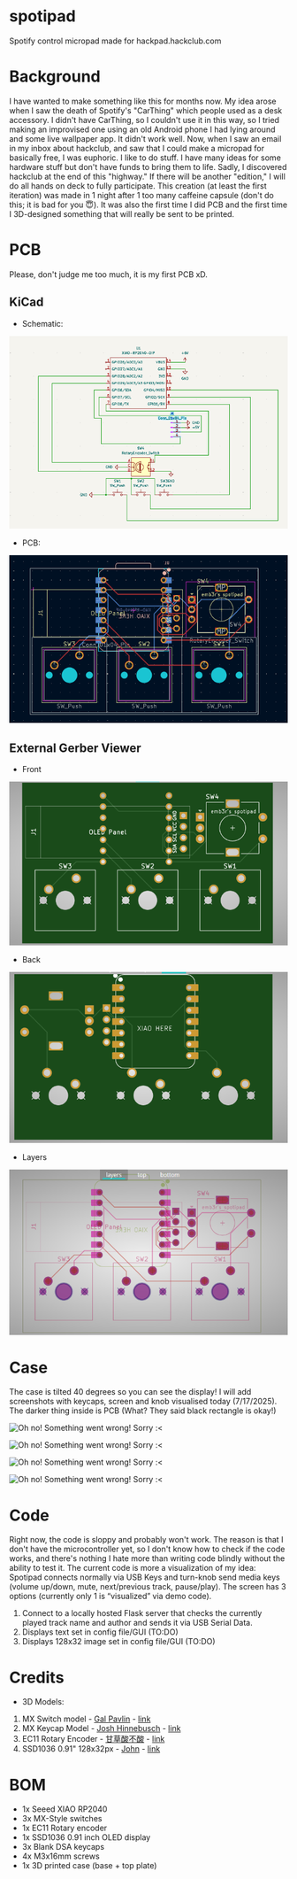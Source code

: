 # spotipad
Spotify control micropad made for hackpad.hackclub.com
# Background
I have wanted to make something like this for months now. My idea arose when I saw the death of Spotify's "CarThing" which people used as a desk accessory. I didn't have CarThing, so I couldn't use it in this way, so I tried making an improvised one using an old Android phone I had lying around and some live wallpaper app. It didn't work well. Now, when I saw an email in my inbox about hackclub, and saw that I could make a micropad for basically free, I was euphoric. I like to do stuff. I have many ideas for some hardware stuff but don't have funds to bring them to life. Sadly, I discovered hackclub at the end of this "highway." If there will be another "edition," I will do all hands on deck to fully participate. This creation (at least the first iteration) was made in 1 night after 1 too many caffeine capsule (don't do this; it is bad for you 😇). It was also the first time I did PCB and the first time I 3D-designed something that will really be sent to be printed.
# PCB
Please, don't judge me too much, it is my first PCB xD.
## KiCad
- Schematic:

![Oh no! Something went wrong! Sorry :<](./assets/kicad-schem.png)
- PCB:

![Oh no! Something went wrong! Sorry :<](./assets/kicad-pcb.png)
## External Gerber Viewer
- Front

![Oh no! Something went wrong! Sorry :<](./assets/gerber-front.png)
- Back

![Oh no! Something went wrong! Sorry :<](./assets/gerber-back.png)
- Layers

![Oh no! Something went wrong! Sorry :<](./assets/gerber-layers.png)
# Case
The case is tilted 40 degrees so you can see the display! I will add screenshots with keycaps, screen and knob visualised today (7/17/2025). The darker thing inside is PCB (What? They said black rectangle is okay!)

![Oh no! Something went wrong! Sorry :<](./assets/case-1.png)

![Oh no! Something went wrong! Sorry :<](./assets/case-2.png)

![Oh no! Something went wrong! Sorry :<](./assets/case-3.png)

![Oh no! Something went wrong! Sorry :<](./assets/case-4.png)
# Code
Right now, the code is sloppy and probably won't work. The reason is that I don't have the microcontroller yet, so I don't know how to check if the code works, and there's nothing I hate more than writing code blindly without the ability to test it. The current code is more a visualization of my idea:
Spotipad connects normally via USB
Keys and turn-knob send media keys (volume up/down, mute, next/previous track, pause/play).
The screen has 3 options (currently only 1 is “visualized” via demo code).
1. Connect to a locally hosted Flask server that checks the currently played track name and author and sends it via USB Serial Data.
2. Displays text set in config file/GUI (TO:DO)
3. Displays 128x32 image set in config file/GUI (TO:DO)
# Credits
- 3D Models:
1. MX Switch model - [Gal Pavlin](https://grabcad.com/gal.pavlin-2) - [link](https://grabcad.com/library/cherry-mx-switch-2)
2. MX Keycap Model - [Josh Hinnebusch](https://github.com/hineybush/CherryMX/tree/master) - [link](https://github.com/hineybush/CherryMX/tree/master)
3. EC11 Rotary Encoder - [甘草酸不酸](https://grabcad.com/671f3b2e37-1) - [link](https://grabcad.com/library/rotary-encoder-17)
4. SSD1036 0.91" 128x32px - [John](https://grabcad.com/john-772) - [link](https://grabcad.com/library/0-91in-oled-1)
# BOM
- 1x Seeed XIAO RP2040
- 3x MX-Style switches
- 1x EC11 Rotary encoder
- 1x SSD1036 0.91 inch OLED display
- 3x Blank DSA keycaps
- 4x M3x16mm screws
- 1x 3D printed case (base + top plate)
